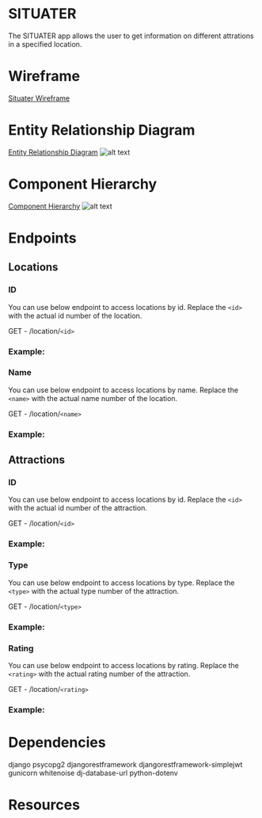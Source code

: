 # SITUATER

The SITUATER app allows the user to get information on different attrations in a specified location.

# Wireframe

[Situater Wireframe](https://www.figma.com/file/9nBGAOyDWkY3Q6NKJzUGwV/Situater?node-id=0%3A1 "Situater Wireframe")

# Entity Relationship Diagram

[Entity Relationship Diagram](https://www.figma.com/file/yCFAm0cDH4qkxinEJbXVyG/Situater?node-id=0%3A1 "Entity Relationship Diagram")
![alt text][diagram]

[diagram]: https://res.cloudinary.com/dojhf40bp/image/upload/v1643054480/entity-diagram_qk8xix.png "Entity Relationship Diagram"

# Component Hierarchy

[Component Hierarchy](https://www.figma.com/file/4mwc0TqHd0QRaj1ejMnjvJ/Situater---Component-Hierarchy?node-id=0%3A1 "Component Hierarchy")
![alt text][hierarchy]

[hierarchy]: https://res.cloudinary.com/dojhf40bp/image/upload/v1643057267/component-hierarchy_qu334f.png "Component Hierarchy"

# Endpoints

## Locations

### ID

You can use below endpoint to access locations by id. Replace the `<id>` with the actual id number of the location.

GET - /location/`<id>`

### Example:

### Name

You can use below endpoint to access locations by name. Replace the `<name>` with the actual name number of the location.

GET - /location/`<name>`

### Example:

## Attractions

### ID

You can use below endpoint to access locations by id. Replace the `<id>` with the actual id number of the attraction.

GET - /location/`<id>`

### Example:

### Type

You can use below endpoint to access locations by type. Replace the `<type>` with the actual type number of the attraction.

GET - /location/`<type>`

### Example:

### Rating

You can use below endpoint to access locations by rating. Replace the `<rating>` with the actual rating number of the attraction.

GET - /location/`<rating>`

### Example:

# Dependencies

django
psycopg2
djangorestframework
djangorestframework-simplejwt
gunicorn
whitenoise
dj-database-url
python-dotenv

# Resources
